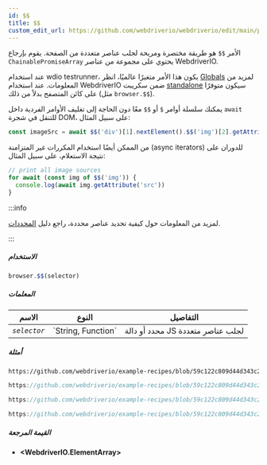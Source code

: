 ```yaml
---
id: $$
title: $$
custom_edit_url: https://github.com/webdriverio/webdriverio/edit/main/packages/webdriverio/src/commands/browser/$$.ts
---
```


الأمر `$$` هو طريقة مختصرة ومريحة لجلب عناصر متعددة من الصفحة.
يقوم بإرجاع `ChainablePromiseArray` يحتوي على مجموعة من عناصر WebdriverIO.

عند استخدام wdio testrunner، يكون هذا الأمر متغيرًا عالميًا، انظر [Globals](https://webdriver.io/docs/api/globals)
لمزيد من المعلومات. عند استخدام WebdriverIO ضمن سكريبت [standalone](https://webdriver.io/docs/setuptypes#standalone-mode)
سيكون متوفرًا على كائن المتصفح بدلاً من ذلك (مثل `browser.$$`).

يمكنك سلسلة أوامر `$` أو `$$` معًا دون الحاجة إلى تغليف الأوامر الفردية داخل `await` للتنقل في شجرة DOM، على سبيل المثال:

```js
const imageSrc = await $$('div')[1].nextElement().$$('img')[2].getAttribute('src')
```

من الممكن أيضًا استخدام المكررات غير المتزامنة (async iterators) للدوران على نتيجة الاستعلام، على سبيل المثال:

```js
// print all image sources
for await (const img of $$('img')) {
  console.log(await img.getAttribute('src'))
}
```

:::info

لمزيد من المعلومات حول كيفية تحديد عناصر محددة، راجع دليل [المحددات](/docs/selectors).

:::

##### الاستخدام

```js
browser.$$(selector)
```

##### المعلمات

<table>
  <thead>
    <tr>
      <th>الاسم</th><th>النوع</th><th>التفاصيل</th>
    </tr>
  </thead>
  <tbody>
    <tr>
      <td><code><var>selector</var></code></td>
      <td>`String, Function`</td>
      <td>محدد أو دالة JS لجلب عناصر متعددة</td>
    </tr>
  </tbody>
</table>

##### أمثلة

```html reference title="example.html" useHTTPS
https://github.com/webdriverio/example-recipes/blob/59c122c809d44d343c231bde2af7e8456c8f086c/queryElements/example.html
```

```js reference title="multipleElements.js" useHTTPS
https://github.com/webdriverio/example-recipes/blob/59c122c809d44d343c231bde2af7e8456c8f086c/queryElements/multipleElements.js#L6-L7
```

```js reference title="multipleElements.js" useHTTPS
https://github.com/webdriverio/example-recipes/blob/59c122c809d44d343c231bde2af7e8456c8f086c/queryElements/multipleElements.js#L15-L24
```

```js reference title="multipleElements.js" useHTTPS
https://github.com/webdriverio/example-recipes/blob/59c122c809d44d343c231bde2af7e8456c8f086c/queryElements/multipleElements.js#L32-L39
```

##### القيمة المرجعة

- **&lt;WebdriverIO.ElementArray&gt;**